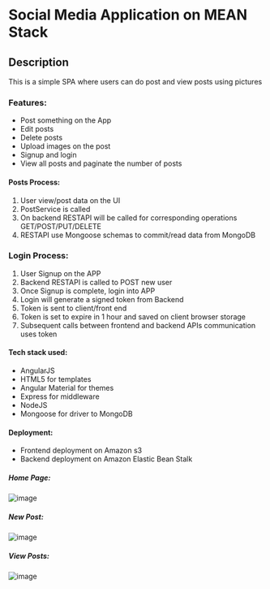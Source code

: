 # Social Media Application on MEAN Stack
## Description
This is a simple SPA where users can do post and view posts using pictures

### Features:
- Post something on the App
- Edit posts
- Delete posts
- Upload images on the post
- Signup and login
- View all posts and paginate the number of posts

#### Posts Process:
1. User view/post data on the UI
2. PostService is called
3. On backend RESTAPI will be called for corresponding operations GET/POST/PUT/DELETE
5. RESTAPI use Mongoose schemas to commit/read data from MongoDB

### Login Process:
1. User Signup on the APP
2. Backend RESTAPI is called to POST new user
3. Once Signup is complete, login into APP
4. Login will generate a signed token from Backend
5. Token is sent to client/front end
6. Token is set to expire in 1 hour and saved on client browser storage
7. Subsequent calls between frontend and backend APIs communication uses token

#### Tech stack used:
- AngularJS
- HTML5 for templates
- Angular Material for themes
- Express for middleware
- NodeJS
- Mongoose for driver to MongoDB

#### Deployment:
- Frontend deployment on Amazon s3
- Backend deployment on Amazon Elastic Bean Stalk

##### Home Page:
![image](https://github.com/krishnakishorep/SocialMediaApp-On-MEAN-Stack/blob/master/ScreenShots/HomePage.PNG)

##### New Post:
![image](https://github.com/krishnakishorep/SocialMediaApp-On-MEAN-Stack/blob/master/ScreenShots/NewPost.PNG)

##### View Posts:
![image](https://github.com/krishnakishorep/SocialMediaApp-On-MEAN-Stack/blob/master/ScreenShots/ViewPosts.PNG)
